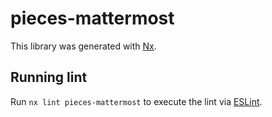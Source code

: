 # pieces-mattermost

This library was generated with [Nx](https://nx.dev).

## Running lint

Run `nx lint pieces-mattermost` to execute the lint via [ESLint](https://eslint.org/).
